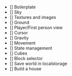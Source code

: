 - [] Boilerplate
- [] Sky
- [] Textures and images
- [] Ground
- [] Player/First person view
- [] Cursor
- [] Gravity
- [] Movement
- [] State management
- [] Cubes
- [] Block selector
- [] Save world in localstorage
- [] Build a house
